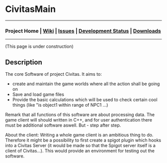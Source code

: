 
# CivitasMain

***

### Project Home | [Wiki](https://github.com/Pommesritter/CivitasMain/wiki/Home) | [Issues](https://github.com/Pommesritter/CivitasMain/issues) |  [Development Status](https://github.com/Pommesritter/CivitasMain/projects) | [Downloads](https://github.com/Pommesritter/CivitasMain/tree/master/downloads)


***

(This page is under construction)
## Description

The core Software of project Civitas. 
It aims to:
- create and maintain the game worlds where all the action shall be going on
- Save and load game files 
- Provide the basic calculations which will be used to check certain cool things (like "is object1 within range of NPC1 ...)

Remark that all functions of this software are about processing data. The game client will should written in C++, and for user authentication there must be additional software aswell. But - step after step. 

About the client: Writing a whole game client is an ambitious thing to do. Therefore it might be a possibility to first create a spigot plugin which hooks into a Civitas Server (it would be made so that the Spigot server itself is a client of Civitas...). This would provide an environment for testing out the software.
